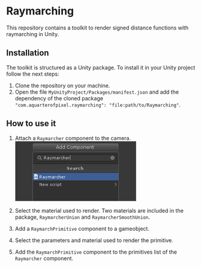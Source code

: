 # Raymarching

This repository contains a toolkit to render signed distance functions with raymarching in Unity.

## Installation

The toolkit is structured as a Unity package. To install it in your Unity project follow the next steps:

1. Clone the repository on your machine.
2. Open the file `MyUnityProject/Packages/manifest.json` and add the dependency of the cloned package `"com.aquarterofpixel.raymarching": "file:path/to/Raymarching"`.

## How to use it

1. Attach a `Raymarcher` component to the camera.
![](Documentation/add_raymarcher.png)

2. Select the material used to render. Two materials are included in the package, `RaymarcherUnion` and `RaymarcherSmoothUnion`.
3. Add a `RaymarchPrimitive` component to a gameobject.
4. Select the parameters and material used to render the primitive.
5. Add the `RaymarchPrimitive` component to the primitives list of the `Raymarcher` component.